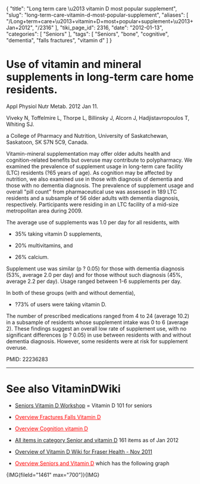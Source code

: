 {
    "title": "Long term care \u2013 vitamin D most popular supplement",
    "slug": "long-term-care-vitamin-d-most-popular-supplement",
    "aliases": [
        "/Long+term+care+\u2013+vitamin+D+most+popular+supplement+\u2013+Jan+2012",
        "/2316"
    ],
    "tiki_page_id": 2316,
    "date": "2012-01-13",
    "categories": [
        "Seniors"
    ],
    "tags": [
        "Seniors",
        "bone",
        "cognitive",
        "dementia",
        "falls fractures",
        "vitamin d"
    ]
}


# Use of vitamin and mineral supplements in long-term care home residents.

Appl Physiol Nutr Metab. 2012 Jan 11. 

Viveky N, Toffelmire L, Thorpe L, Billinsky J, Alcorn J, Hadjistavropoulos T, Whiting SJ.

a College of Pharmacy and Nutrition, University of Saskatchewan, Saskatoon, SK S7N 5C9, Canada.

Vitamin-mineral supplementation may offer older adults health and cognition-related benefits but overuse may contribute to polypharmacy. We examined the prevalence of supplement usage in long-term care facility (LTC) residents (?65 years of age). As cognition may be affected by nutrition, we also examined use in those with diagnosis of dementia and those with no dementia diagnosis. The prevalence of supplement usage and overall "pill count" from pharmaceutical use was assessed in 189 LTC residents and a subsample of 56 older adults with dementia diagnosis, respectively. Participants were residing in an LTC facility of a mid-size metropolitan area during 2009. 

The average use of supplements was 1.0 per day for all residents, with

* 35% taking vitamin D supplements, 

* 20% multivitamins, and 

* 26% calcium. 

Supplement use was similar (p ? 0.05) for those with dementia diagnosis (53%, average 2.0 per day) and for those without such diagnosis (45%, average 2.2 per day). Usage ranged between 1-6 supplements per day. 

In both of these groups (with and without dementia), 

* ?73% of users were taking vitamin D. 

The number of prescribed medications ranged from 4 to 24 (average 10.2) in a subsample of residents whose supplement intake was 0 to 6 (average 2). These findings suggest an overall low rate of supplement use, with no significant differences (p ? 0.05) in use between residents with and without dementia diagnosis. However, some residents were at risk for supplement overuse.

PMID:     22236283

- - - - - - - - 

# See also VitaminDWiki

* [Seniors Vitamin D Workshop](/posts/seniors-vitamin-d-workshop) = Vitamin D 101 for seniors

* <a href="/posts/overview-fractures-falls-vitamin-d" style="color: red; text-decoration: underline;" title="This link has an unknown page_id: 1260">Overview Fractures Falls Vitamin D</a>

* <a href="/posts/overview-cognition-vitamin-d" style="color: red; text-decoration: underline;" title="This link has an unknown page_id: 584">Overview Cognition vitamin D</a>

* [All items in category Senior and vitamin D](https://www.VitaminDWiki.com/tiki-browse_categories.php?parentId=5&sort_mode=created_desc) 161 items as of Jan 2012

* [Overview of Vitamin D Wiki for Fraser Health - Nov 2011](/posts/overview-of-vitamin-d-wiki-for-fraser-health)

* <a href="/posts/overview-seniors-and-vitamin-d" style="color: red; text-decoration: underline;" title="This link has an unknown page_id: 28">Overview Seniors and Vitamin D</a> which has the following graph

{IMG(fileId="1461" max="700")}{IMG}